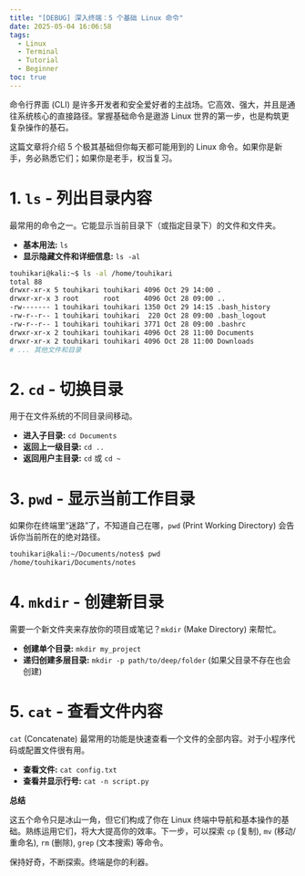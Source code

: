 ```yaml
---
title: "[DEBUG] 深入终端：5 个基础 Linux 命令"
date: 2025-05-04 16:06:58
tags:
  - Linux
  - Terminal
  - Tutorial
  - Beginner
toc: true
---
```


命令行界面 (CLI) 是许多开发者和安全爱好者的主战场。它高效、强大，并且是通往系统核心的直接路径。掌握基础命令是遨游 Linux 世界的第一步，也是构筑更复杂操作的基石。

这篇文章将介绍 5 个极其基础但你每天都可能用到的 Linux 命令。如果你是新手，务必熟悉它们；如果你是老手，权当复习。

<!-- more -->

# 1. `ls` - 列出目录内容

最常用的命令之一。它能显示当前目录下（或指定目录下）的文件和文件夹。

*   **基本用法:** `ls`
*   **显示隐藏文件和详细信息:** `ls -al`

```bash
touhikari@kali:~$ ls -al /home/touhikari
total 88
drwxr-xr-x 5 touhikari touhikari 4096 Oct 29 14:00 .
drwxr-xr-x 3 root      root      4096 Oct 28 09:00 ..
-rw------- 1 touhikari touhikari 1350 Oct 29 14:15 .bash_history
-rw-r--r-- 1 touhikari touhikari  220 Oct 28 09:00 .bash_logout
-rw-r--r-- 1 touhikari touhikari 3771 Oct 28 09:00 .bashrc
drwxr-xr-x 2 touhikari touhikari 4096 Oct 28 11:00 Documents
drwxr-xr-x 2 touhikari touhikari 4096 Oct 28 11:00 Downloads
# ... 其他文件和目录
```

# 2. `cd` - 切换目录

用于在文件系统的不同目录间移动。

*   **进入子目录:** `cd Documents`
*   **返回上一级目录:** `cd ..`
*   **返回用户主目录:** `cd` 或 `cd ~`

# 3. `pwd` - 显示当前工作目录

如果你在终端里“迷路”了，不知道自己在哪，`pwd` (Print Working Directory) 会告诉你当前所在的绝对路径。

```bash
touhikari@kali:~/Documents/notes$ pwd
/home/touhikari/Documents/notes
```

# 4. `mkdir` - 创建新目录

需要一个新文件夹来存放你的项目或笔记？`mkdir` (Make Directory) 来帮忙。

*   **创建单个目录:** `mkdir my_project`
*   **递归创建多层目录:** `mkdir -p path/to/deep/folder` (如果父目录不存在也会创建)

# 5. `cat` - 查看文件内容

`cat` (Concatenate) 最常用的功能是快速查看一个文件的全部内容。对于小程序代码或配置文件很有用。

*   **查看文件:** `cat config.txt`
*   **查看并显示行号:** `cat -n script.py`

**总结**

这五个命令只是冰山一角，但它们构成了你在 Linux 终端中导航和基本操作的基础。熟练运用它们，将大大提高你的效率。下一步，可以探索 `cp` (复制), `mv` (移动/重命名), `rm` (删除), `grep` (文本搜索) 等命令。

保持好奇，不断探索。终端是你的利器。